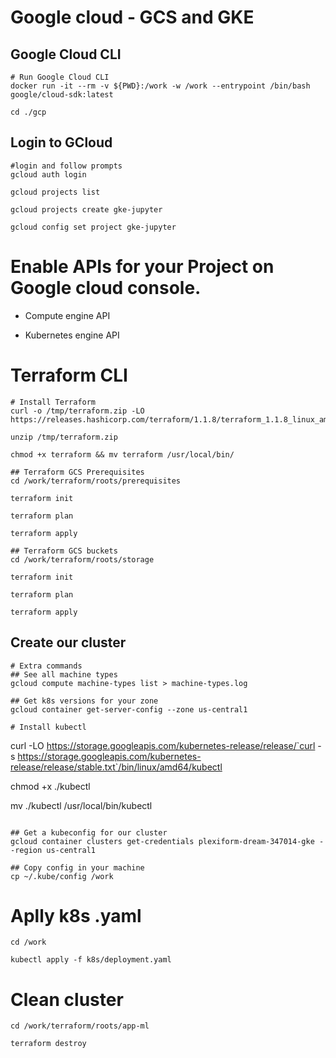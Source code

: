 # Google cloud - GCS and GKE

## Google Cloud CLI

```
# Run Google Cloud CLI
docker run -it --rm -v ${PWD}:/work -w /work --entrypoint /bin/bash google/cloud-sdk:latest

cd ./gcp
```
## Login to GCloud
```
#login and follow prompts
gcloud auth login

gcloud projects list

gcloud projects create gke-jupyter

gcloud config set project gke-jupyter

```
# Enable APIs for your Project on Google cloud console.
- Compute engine API

- Kubernetes engine API

# Terraform CLI
```
# Install Terraform
curl -o /tmp/terraform.zip -LO https://releases.hashicorp.com/terraform/1.1.8/terraform_1.1.8_linux_amd64.zip

unzip /tmp/terraform.zip

chmod +x terraform && mv terraform /usr/local/bin/

## Terraform GCS Prerequisites
cd /work/terraform/roots/prerequisites

terraform init

terraform plan

terraform apply

## Terraform GCS buckets
cd /work/terraform/roots/storage

terraform init

terraform plan

terraform apply

```

## Create our cluster

```
# Extra commands
## See all machine types
gcloud compute machine-types list > machine-types.log

## Get k8s versions for your zone
gcloud container get-server-config --zone us-central1

# Install kubectl
```
curl -LO https://storage.googleapis.com/kubernetes-release/release/`curl -s https://storage.googleapis.com/kubernetes-release/release/stable.txt`/bin/linux/amd64/kubectl

chmod +x ./kubectl

mv ./kubectl /usr/local/bin/kubectl
```

## Get a kubeconfig for our cluster
gcloud container clusters get-credentials plexiform-dream-347014-gke --region us-central1

## Copy config in your machine
cp ~/.kube/config /work
```

# Aplly k8s .yaml
```
cd /work

kubectl apply -f k8s/deployment.yaml
```
# Clean cluster
```
cd /work/terraform/roots/app-ml

terraform destroy
```